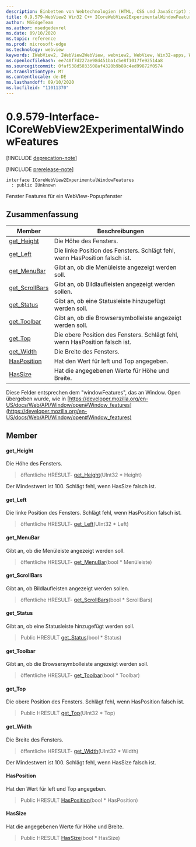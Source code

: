 ```yaml
---
description: Einbetten von Webtechnologien (HTML, CSS und JavaScript) in ihre systemeigenen Anwendungen mit dem Microsoft Edge WebView2-Steuerelement
title: 0.9.579-WebView2 Win32 C++ ICoreWebView2ExperimentalWindowFeatures
author: MSEdgeTeam
ms.author: msedgedevrel
ms.date: 09/10/2020
ms.topic: reference
ms.prod: microsoft-edge
ms.technology: webview
keywords: IWebView2, IWebView2WebView, webview2, WebView, Win32-apps, Win32, Edge, ICoreWebView2, ICoreWebView2Controller, Browser-Steuerelement, Edge-HTML, ICoreWebView2ExperimentalWindowFeatures
ms.openlocfilehash: ee740f7d227ae98d451ba1c5e8f1017fe92514a8
ms.sourcegitcommit: 0faf538d5033508af4320b9b89c4ed99872f0574
ms.translationtype: MT
ms.contentlocale: de-DE
ms.lasthandoff: 09/10/2020
ms.locfileid: "11011370"
---
```

# 0.9.579-Interface-ICoreWebView2ExperimentalWindowFeatures 

[!INCLUDE [deprecation-note](../../includes/deprecation-note.md)]

[!INCLUDE [prerelease-note](../../includes/prerelease-note.md)]

```
interface ICoreWebView2ExperimentalWindowFeatures
  : public IUnknown
```

Fenster Features für ein WebView-Popupfenster

## Zusammenfassung

 Member                        | Beschreibungen
--------------------------------|---------------------------------------------
[get_Height](#get_height) | Die Höhe des Fensters.
[get_Left](#get_left) | Die linke Position des Fensters. Schlägt fehl, wenn HasPosition falsch ist.
[get_MenuBar](#get_menubar) | Gibt an, ob die Menüleiste angezeigt werden soll.
[get_ScrollBars](#get_scrollbars) | Gibt an, ob Bildlaufleisten angezeigt werden sollen.
[get_Status](#get_status) | Gibt an, ob eine Statusleiste hinzugefügt werden soll.
[get_Toolbar](#get_toolbar) | Gibt an, ob die Browsersymbolleiste angezeigt werden soll.
[get_Top](#get_top) | Die obere Position des Fensters. Schlägt fehl, wenn HasPosition falsch ist.
[get_Width](#get_width) | Die Breite des Fensters.
[HasPosition](#hasposition) | Hat den Wert für left und Top angegeben.
[HasSize](#hassize) | Hat die angegebenen Werte für Höhe und Breite.

Diese Felder entsprechen dem "windowFeatures", das an Window. Open übergeben wurde, wie in [https://developer.mozilla.org/en-US/docs/Web/API/Window/open#Window_features](https://developer.mozilla.org/en-US/docs/Web/API/Window/open#Window_features)

## Member

#### get_Height 

Die Höhe des Fensters.

> öffentliche HRESULT- [get_Height](#get_height)(UInt32 * Height)

Der Mindestwert ist 100. Schlägt fehl, wenn HasSize falsch ist.

#### get_Left 

Die linke Position des Fensters. Schlägt fehl, wenn HasPosition falsch ist.

> öffentliche HRESULT- [get_Left](#get_left)(UInt32 * Left)

#### get_MenuBar 

Gibt an, ob die Menüleiste angezeigt werden soll.

> öffentliche HRESULT- [get_MenuBar](#get_menubar)(bool * Menüleiste)

#### get_ScrollBars 

Gibt an, ob Bildlaufleisten angezeigt werden sollen.

> öffentliche HRESULT- [get_ScrollBars](#get_scrollbars)(bool * ScrollBars)

#### get_Status 

Gibt an, ob eine Statusleiste hinzugefügt werden soll.

> Public HRESULT [get_Status](#get_status)(bool * Status)

#### get_Toolbar 

Gibt an, ob die Browsersymbolleiste angezeigt werden soll.

> öffentliche HRESULT- [get_Toolbar](#get_toolbar)(bool * Toolbar)

#### get_Top 

Die obere Position des Fensters. Schlägt fehl, wenn HasPosition falsch ist.

> Public HRESULT [get_Top](#get_top)(UInt32 * Top)

#### get_Width 

Die Breite des Fensters.

> öffentliche HRESULT- [get_Width](#get_width)(UInt32 * Width)

Der Mindestwert ist 100. Schlägt fehl, wenn HasSize falsch ist.

#### HasPosition 

Hat den Wert für left und Top angegeben.

> Public HRESULT [HasPosition](#hasposition)(bool * HasPosition)

#### HasSize 

Hat die angegebenen Werte für Höhe und Breite.

> Public HRESULT [HasSize](#hassize)(bool * HasSize)

